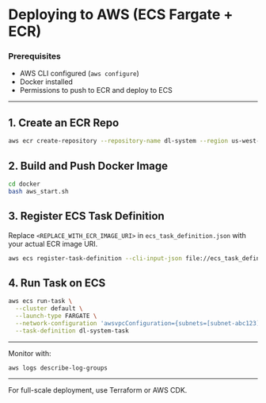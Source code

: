 # Deploying to AWS (ECS Fargate + ECR)

### Prerequisites
- AWS CLI configured (`aws configure`)
- Docker installed
- Permissions to push to ECR and deploy to ECS

---

## 1. Create an ECR Repo
```bash
aws ecr create-repository --repository-name dl-system --region us-west-2
```

## 2. Build and Push Docker Image
```bash
cd docker
bash aws_start.sh
```

## 3. Register ECS Task Definition
Replace `<REPLACE_WITH_ECR_IMAGE_URI>` in `ecs_task_definition.json` with your actual ECR image URI.

```bash
aws ecs register-task-definition --cli-input-json file://ecs_task_definition.json
```

## 4. Run Task on ECS
```bash
aws ecs run-task \
  --cluster default \
  --launch-type FARGATE \
  --network-configuration 'awsvpcConfiguration={subnets=[subnet-abc123],securityGroups=[sg-xyz456],assignPublicIp="ENABLED"}' \
  --task-definition dl-system-task
```

---

Monitor with:
```bash
aws logs describe-log-groups
```

---

For full-scale deployment, use Terraform or AWS CDK.
